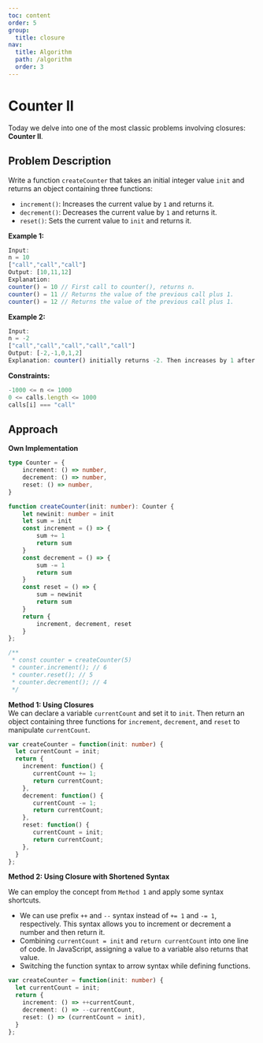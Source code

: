 ```yaml
---
toc: content
order: 5
group:
  title: closure
nav:
  title: Algorithm
  path: /algorithm
  order: 3
---
```


# Counter II

Today we delve into one of the most classic problems involving closures: **Counter II**.

## Problem Description

Write a function `createCounter` that takes an initial integer value `init` and returns an object containing three functions:

- `increment()`: Increases the current value by `1` and returns it.
- `decrement()`: Decreases the current value by `1` and returns it.
- `reset()`: Sets the current value to `init` and returns it.

**Example 1:**
```ts
Input:
n = 10  
["call","call","call"]  
Output: [10,11,12]  
Explanation:
counter() = 10 // First call to counter(), returns n.
counter() = 11 // Returns the value of the previous call plus 1.
counter() = 12 // Returns the value of the previous call plus 1.
```

**Example 2:**
```ts
Input:
n = -2  
["call","call","call","call","call"]  
Output: [-2,-1,0,1,2]  
Explanation: counter() initially returns -2. Then increases by 1 after each subsequent call.
```

**Constraints:**
```ts
-1000 <= n <= 1000  
0 <= calls.length <= 1000  
calls[i] === "call"  
```

## Approach
**Own Implementation**
```ts
type Counter = {
    increment: () => number,
    decrement: () => number,
    reset: () => number,
}

function createCounter(init: number): Counter {
    let newinit: number = init
    let sum = init
    const increment = () => {
        sum += 1
        return sum
    }
    const decrement = () => {
        sum -= 1
        return sum
    }
    const reset = () => {
        sum = newinit
        return sum
    }
    return {
        increment, decrement, reset
    }
};

/**
 * const counter = createCounter(5)
 * counter.increment(); // 6
 * counter.reset(); // 5
 * counter.decrement(); // 4
 */
```

**Method 1: Using Closures**  
We can declare a variable `currentCount` and set it to `init`. Then return an object containing three functions for `increment`, `decrement`, and `reset` to manipulate `currentCount`.

```ts
var createCounter = function(init: number) {
  let currentCount = init;
  return {
    increment: function() {
       currentCount += 1;
       return currentCount;
    },
    decrement: function() {
       currentCount -= 1;
       return currentCount;
    },
    reset: function() {
       currentCount = init;
       return currentCount;
    },
  }
};
```

**Method 2: Using Closure with Shortened Syntax**  

We can employ the concept from `Method 1` and apply some syntax shortcuts.
- We can use prefix `++` and `--` syntax instead of `+= 1` and `-= 1`, respectively. This syntax allows you to increment or decrement a number and then return it.
- Combining `currentCount = init` and `return currentCount` into one line of code. In JavaScript, assigning a value to a variable also returns that value.
- Switching the function syntax to arrow syntax while defining functions.

```ts
var createCounter = function(init: number) {
  let currentCount = init;
  return {
    increment: () => ++currentCount,
    decrement: () => --currentCount,
    reset: () => (currentCount = init),
  }
};
```
